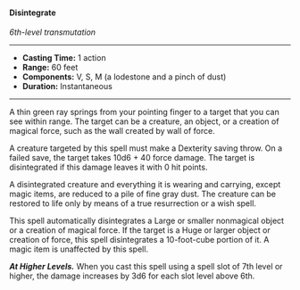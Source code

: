 #### Disintegrate
*6th-level transmutation*
___
- **Casting Time:** 1 action
- **Range:** 60 feet
- **Components:** V, S, M (a lodestone and a pinch of dust)
- **Duration:** Instantaneous
___
A thin green ray springs from your pointing finger to a target that you can see within range. The target can be a creature, an object, or a creation of magical force, such as the wall created by wall of force.

A creature targeted by this spell must make a Dexterity saving throw. On a failed save, the target takes 10d6 + 40 force damage. The target is disintegrated if this damage leaves it with 0 hit points.

A disintegrated creature and everything it is wearing and carrying, except magic items, are reduced to a pile of fine gray dust. The creature can be restored to life only by means of a true resurrection or a wish spell.

This spell automatically disintegrates a Large or smaller nonmagical object or a creation of magical force. If the target is a Huge or larger object or creation of force, this spell disintegrates a 10-foot-cube portion of it. A magic item is unaffected by this spell.

***At Higher Levels.*** When you cast this spell using a spell slot of 7th level or higher, the damage increases by 3d6 for each slot level above 6th.